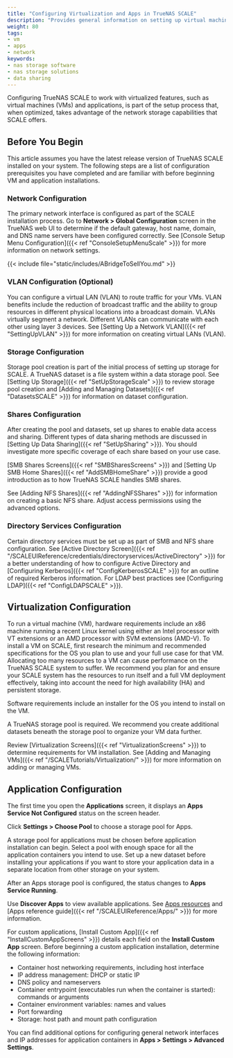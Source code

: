 ```yaml
---
title: "Configuring Virtualization and Apps in TrueNAS SCALE"
description: "Provides general information on setting up virtual machines and applications on TrueNAS SCALE."
weight: 80
tags:
- vm
- apps
- network
keywords:
- nas storage software
- nas storage solutions
- data sharing
---
```


Configuring TrueNAS SCALE to work with virtualized features, such as virtual machines (VMs) and applications, is part of the setup process that, when optimized, takes advantage of the network storage capabilities that SCALE offers.

## Before You Begin

This article assumes you have the latest release version of TrueNAS SCALE installed on your system.
The following steps are a list of configuration prerequisites you have completed and are familiar with before beginning VM and application installations.

### Network Configuration

The primary network interface is configured as part of the SCALE installation process.
Go to **Network > Global Configuration** screen in the TrueNAS web UI to determine if the default gateway, host name, domain, and DNS name servers have been configured correctly.
See [Console Setup Menu Configuration]({{< ref "ConsoleSetupMenuScale" >}}) for more information on network settings.

{{< include file="static/includes/ABridgeToSellYou.md" >}}

### VLAN Configuration (Optional)

You can configure a virtual LAN (VLAN) to route traffic for your VMs.
VLAN benefits include the reduction of broadcast traffic and the ability to group resources in different physical locations into a broadcast domain.
VLANs virtually segment a network.
Different VLANs can communicate with each other using layer 3 devices.
See [Setting Up a Network VLAN]({{< ref "SettingUpVLAN" >}}) for more information on creating virtual LANs (VLAN).

### Storage Configuration

Storage pool creation is part of the initial process of setting up storage for SCALE.
A TrueNAS dataset is a file system within a data storage pool.
See [Setting Up Storage]({{< ref "SetUpStorageScale" >}}) to review storage pool creation and [Adding and Managing Datasets]({{< ref "DatasetsSCALE" >}}) for information on dataset configuration.

### Shares Configuration

After creating the pool and datasets, set up shares to enable data access and sharing.
Different types of data sharing methods are discussed in [Setting Up Data Sharing]({{< ref "SetUpSharing" >}}).
You should investigate more specific coverage of each share based on your use case.

[SMB Shares Screens]({{< ref "SMBSharesScreens" >}}) and [Setting Up SMB Home Shares]({{< ref "AddSMBHomeShare" >}}) provide a good introduction as to how TrueNAS SCALE handles SMB shares.

See [Adding NFS Shares]({{< ref "AddingNFSShares" >}}) for information on creating a basic NFS share.
Adjust access permissions using the advanced options.

### Directory Services Configuration

Certain directory services must be set up as part of SMB and NFS share configuration.
See [Active Directory Screen]({{< ref "/SCALEUIReference/credentials/directoryservices/ActiveDirectory" >}}) for a better understanding of how to configure Active Directory and [Configuring Kerberos]({{< ref "ConfigKerberosSCALE" >}}) for an outline of required Kerberos information.
For LDAP best practices see [Configuring LDAP]({{< ref "ConfigLDAPSCALE" >}}).

## Virtualization Configuration

To run a virtual machine (VM), hardware requirements include an x86 machine running a recent Linux kernel using either an Intel processor with VT extensions or an AMD processor with SVM extensions (AMD-V).
To install a VM on SCALE, first research the minimum and recommended specifications for the OS you plan to use and your full use case for that VM.
Allocating too many resources to a VM can cause performance on the TrueNAS SCALE system to suffer.
We recommend you plan for and ensure your SCALE system has the resources to run itself and a full VM deployment effectively, taking into account the need for high availability (HA) and persistent storage.

Software requirements include an installer for the OS you intend to install on the VM.

A TrueNAS storage pool is required.
We recommend you create additional datasets beneath the storage pool to organize your VM data further.

Review [Virtualization Screens]({{< ref "VirtualizationScreens" >}}) to determine requirements for VM installation.
See [Adding and Managing VMs]({{< ref "/SCALETutorials/Virtualization/" >}}) for more information on adding or managing VMs.

## Application Configuration

The first time you open the **Applications** screen, it displays an <i class="fa fa-cog" aria-hidden="true"></i> **Apps Service Not Configured** status on the screen header.

Click **Settings > Choose Pool** to choose a storage pool for Apps.

A storage pool for applications must be chosen before application installation can begin.
Select a pool with enough space for all the application containers you intend to use.
Set up a new dataset before installing your applications if you want to store your application data in a separate location from other storage on your system.

After an Apps storage pool is configured, the status changes to <span class="iconify" data-icon="mdi:check-circle" color=#71BF44></span> **Apps Service Running**.

Use **Discover Apps** to view available applications.
See [Apps resources](https://apps.truenas.com/) and [Apps reference guide]({{< ref "/SCALEUIReference/Apps/" >}}) for more information.

For custom applications, [Install Custom App]({{< ref "InstallCustomAppScreens" >}}) details each field on the **Install Custom App** screen.
Before beginning a custom application installation, determine the following information:

* Container host networking requirements, including host interface
* IP address management: DHCP or static IP
* DNS policy and nameservers
* Container entrypoint (executables run when the container is started): commands or arguments
* Container environment variables: names and values
* Port forwarding
* Storage: host path and mount path configuration

You can find additional options for configuring general network interfaces and IP addresses for application containers in **Apps > Settings > Advanced Settings**.
